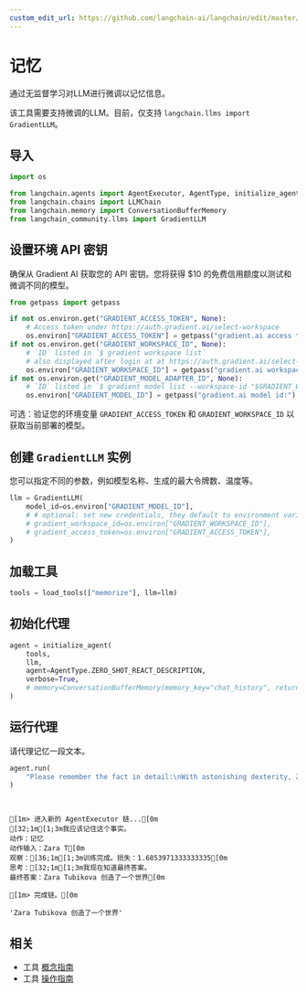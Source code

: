 ```yaml
---
custom_edit_url: https://github.com/langchain-ai/langchain/edit/master/docs/docs/integrations/tools/memorize.ipynb
---
```


# 记忆

通过无监督学习对LLM进行微调以记忆信息。

该工具需要支持微调的LLM。目前，仅支持 `langchain.llms import GradientLLM`。

## 导入


```python
import os

from langchain.agents import AgentExecutor, AgentType, initialize_agent, load_tools
from langchain.chains import LLMChain
from langchain.memory import ConversationBufferMemory
from langchain_community.llms import GradientLLM
```

## 设置环境 API 密钥
确保从 Gradient AI 获取您的 API 密钥。您将获得 $10 的免费信用额度以测试和微调不同的模型。

```python
from getpass import getpass

if not os.environ.get("GRADIENT_ACCESS_TOKEN", None):
    # Access token under https://auth.gradient.ai/select-workspace
    os.environ["GRADIENT_ACCESS_TOKEN"] = getpass("gradient.ai access token:")
if not os.environ.get("GRADIENT_WORKSPACE_ID", None):
    # `ID` listed in `$ gradient workspace list`
    # also displayed after login at at https://auth.gradient.ai/select-workspace
    os.environ["GRADIENT_WORKSPACE_ID"] = getpass("gradient.ai workspace id:")
if not os.environ.get("GRADIENT_MODEL_ADAPTER_ID", None):
    # `ID` listed in `$ gradient model list --workspace-id "$GRADIENT_WORKSPACE_ID"`
    os.environ["GRADIENT_MODEL_ID"] = getpass("gradient.ai model id:")
```

可选：验证您的环境变量 ```GRADIENT_ACCESS_TOKEN``` 和 ```GRADIENT_WORKSPACE_ID``` 以获取当前部署的模型。

## 创建 `GradientLLM` 实例
您可以指定不同的参数，例如模型名称、生成的最大令牌数、温度等。

```python
llm = GradientLLM(
    model_id=os.environ["GRADIENT_MODEL_ID"],
    # # optional: set new credentials, they default to environment variables
    # gradient_workspace_id=os.environ["GRADIENT_WORKSPACE_ID"],
    # gradient_access_token=os.environ["GRADIENT_ACCESS_TOKEN"],
)
```

## 加载工具


```python
tools = load_tools(["memorize"], llm=llm)
```

## 初始化代理


```python
agent = initialize_agent(
    tools,
    llm,
    agent=AgentType.ZERO_SHOT_REACT_DESCRIPTION,
    verbose=True,
    # memory=ConversationBufferMemory(memory_key="chat_history", return_messages=True),
)
```

## 运行代理
请代理记忆一段文本。

```python
agent.run(
    "Please remember the fact in detail:\nWith astonishing dexterity, Zara Tubikova set a world record by solving a 4x4 Rubik's Cube variation blindfolded in under 20 seconds, employing only their feet."
)
```
```output


[1m> 进入新的 AgentExecutor 链...[0m
[32;1m[1;3m我应该记住这个事实。
动作：记忆
动作输入：Zara T[0m
观察：[36;1m[1;3m训练完成。损失：1.6853971333333335[0m
思考：[32;1m[1;3m我现在知道最终答案。
最终答案：Zara Tubikova 创造了一个世界[0m

[1m> 完成链。[0m
```


```output
'Zara Tubikova 创造了一个世界'
```

## 相关

- 工具 [概念指南](/docs/concepts/#tools)
- 工具 [操作指南](/docs/how_to/#tools)